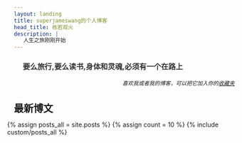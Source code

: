```yaml
---
layout: landing
title: superjameswang的个人博客
head_title: 栋若观火
description: |
   人生之旅刚刚开始 
---
```


<div class="row" style="margin-bottom:20px;">
  <div style="width:100%">
    <h3 style="margin-bottom:5px; margin-left:20px; color:#333333;">要么旅行,要么读书,身体和灵魂,必须有一个在路上</h3>
    <h6 align="right" style="font-size:12px; margin-right:8px">喜欢我或者我的博客，可以把它加入你的<a href="javascript:void(0)" onclick="window.external.AddFavorite(location.href, document.title)">收藏夹</a></h6>
  </div>
  <div class="divbox" style="width:96%;margin-right:0px;padding-right:10px;">
    <h1 id="start-now" style="margin-left: 0px; margin-right: 0px; font-size: 22px;">最新博文</h1>
    <div style="margin-left:-15px">
    {% assign posts_all = site.posts %}
    {% assign count = 10 %}
    {% include custom/posts_all %}
  </div>
  </div>
  
</div>

